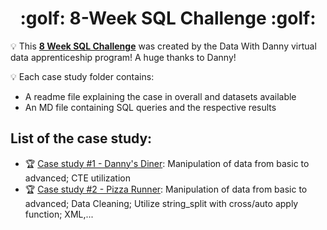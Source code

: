 <h1 align='center'> :golf: 8-Week SQL Challenge :golf: </h1>



:bulb: This **[8 Week SQL Challenge](https://8weeksqlchallenge.com)** was created by the Data With Danny virtual data apprenticeship program! A huge thanks to Danny!

:bulb: Each case study folder contains:
- A readme file explaining the case in overall and datasets available
- An MD file containing SQL queries and the respective results

## List of the case study:
* :trophy: [Case study #1 - Danny's Diner](https://github.com/phucthichlai/SQL_8weekchallenge/tree/main/Case%20Study%201%20-%20Danny's%20Diner): Manipulation of data from basic to advanced; CTE utilization
* :trophy: [Case study #2 - Pizza Runner](https://github.com/phucthichlai/SQL_8weekchallenge/tree/main/Case%20Study%202%20-%20Pizza%20Runner): Manipulation of data from basic to advanced; Data Cleaning; Utilize string_split with cross/auto apply function; XML,...
